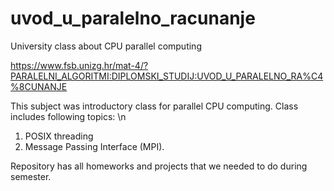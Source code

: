 # uvod_u_paralelno_racunanje
University class about CPU parallel computing

https://www.fsb.unizg.hr/mat-4/?PARALELNI_ALGORITMI:DIPLOMSKI_STUDIJ:UVOD_U_PARALELNO_RA%C4%8CUNANJE

This subject was introductory class for parallel CPU computing.
Class includes following topics: \n
1. POSIX threading
2. Message Passing Interface (MPI).

Repository has all homeworks and projects that we needed to do during semester.
